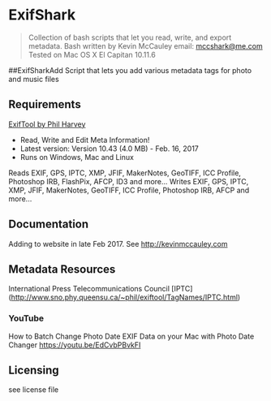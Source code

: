 # ExifShark

> Collection of bash scripts that let you read, write, and export metadata.
Bash written by Kevin McCauley
email: mccshark@me.com
Tested on Mac OS X El Capitan 10.11.6

##ExifSharkAdd
Script that lets you add various metadata tags for photo and music files

## Requirements

[ExifTool by Phil Harvey](http://www.sno.phy.queensu.ca/~phil/exiftool)
- Read, Write and Edit Meta Information!
- Latest version: Version 10.43 (4.0 MB) - Feb. 16, 2017
- Runs on Windows, Mac and Linux

Reads EXIF, GPS, IPTC, XMP, JFIF, MakerNotes, GeoTIFF, ICC Profile, Photoshop IRB, FlashPix, AFCP, ID3 and more...
Writes EXIF, GPS, IPTC, XMP, JFIF, MakerNotes, GeoTIFF, ICC Profile, Photoshop IRB, AFCP and more...

## Documentation
Adding to website in late Feb 2017.
See http://kevinmccauley.com

## Metadata Resources
International Press Telecommunications Council [IPTC] (http://www.sno.phy.queensu.ca/~phil/exiftool/TagNames/IPTC.html)

### YouTube
How to Batch Change Photo Date EXIF Data on your Mac with Photo Date Changer https://youtu.be/EdCvbPBvkFI

## Licensing
see license file
